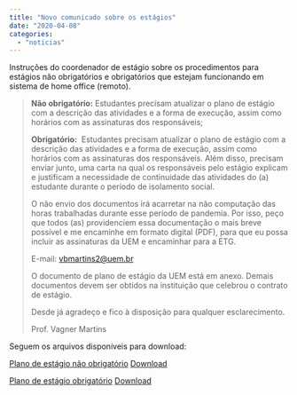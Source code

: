 ```yaml
---
title: "Novo comunicado sobre os estágios"
date: "2020-04-08"
categories: 
  - "noticias"
---
```


Instruções do coordenador de estágio sobre os procedimentos para estágios não obrigatórios e obrigatórios que estejam funcionando em sistema de home office (remoto).

<!--more-->

> **Não obrigatório:** Estudantes precisam atualizar o plano de estágio com a descrição das atividades e a forma de execução, assim como horários com as assinaturas dos responsáveis;
> 
>   
> **Obrigatório:**  Estudantes precisam atualizar o plano de estágio com a descrição das atividades e a forma de execução, assim como horários com as assinaturas dos responsáveis. Além disso, precisam enviar junto, uma carta na qual os responsáveis pelo estágio explicam e justificam a necessidade de continuidade das atividades do (a) estudante durante o período de isolamento social.
> 
> O não envio dos documentos irá acarretar na não computação das horas trabalhadas durante esse período de pandemia. Por isso, peço que todos (as) providenciem essa documentação o mais breve possível e me encaminhe em formato digital (PDF), para que eu possa incluir as assinaturas da UEM e encaminhar para a ETG.
> 
> E-mail: [vbmartins2@uem.br](mailto:vbmartins2@uem.br)
> 
> O documento de plano de estágio da UEM está em anexo. Demais documentos devem ser obtidos na instituição que celebrou o contrato de estágio.  
> 
> Desde já agradeço e fico à disposição para qualquer esclarecimento.
> 
>   
> Prof. Vagner Martins  

Seguem os arquivos disponíveis para download:

[Plano de estágio não obrigatório](/img/antigo/2020/04/Plano-de-estágio-não-obrigatório.doc)
[Download](/img/antigo/2020/04/Plano-de-estágio-não-obrigatório.doc)

[Plano de estágio obrigatório](/img/antigo/2020/04/Plano-de-estágio-obrigatório.doc)
[Download](/img/antigo/2020/04/Plano-de-estágio-obrigatório.doc)
